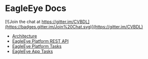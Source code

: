 # EagleEye Docs

[![Join the chat at https://gitter.im/CVBDL](https://badges.gitter.im/Join%20Chat.svg)](https://gitter.im/CVBDL)

* [Architecture](./architecture/architecture.md)
* [EagleEye Platform REST API](./rest-api/rest-api.md)
* [EagleEye Platform Tasks](./tasks/platform.csv)
* [EagleEye App Tasks](./tasks/app.csv)
